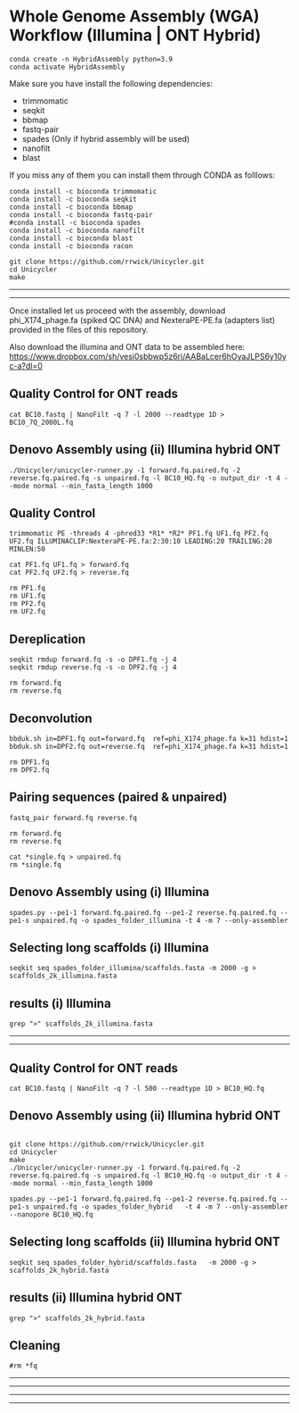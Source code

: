 # Whole Genome Assembly (WGA) Workflow (Illumina | ONT Hybrid)

```
conda create -n HybridAssembly python=3.9
conda activate HybridAssembly

```

Make sure you have install the following dependencies:
- trimmomatic
- seqkit
- bbmap
- fastq-pair
- spades (Only if hybrid assembly will be used)
- nanofilt
- blast


If you miss any of them you can install them through CONDA as folllows:

```
conda install -c bioconda trimmomatic
conda install -c bioconda seqkit 
conda install -c bioconda bbmap 
conda install -c bioconda fastq-pair 
#conda install -c bioconda spades  
conda install -c bioconda nanofilt
conda install -c bioconda blast
conda install -c bioconda racon

git clone https://github.com/rrwick/Unicycler.git
cd Unicycler
make
```
----
---

Once installed let us proceed with the assembly, download phi_X174_phage.fa (spiked QC DNA) and NexteraPE-PE.fa (adapters list) provided in the files of this repository.

Also download the illumina and ONT data to be assembled here: https://www.dropbox.com/sh/vesi0sbbwp5z6ri/AABaLcer6hOyaJLPS6y10yc-a?dl=0


## Quality Control for ONT reads

```
cat BC10.fastq | NanoFilt -q 7 -l 2000 --readtype 1D > BC10_7Q_2000L.fq
```

## Denovo Assembly using (ii) Illumina hybrid ONT

```
./Unicycler/unicycler-runner.py -1 forward.fq.paired.fq -2 reverse.fq.paired.fq -s unpaired.fq -l BC10_HQ.fq -o output_dir -t 4 --mode normal --min_fasta_length 1000
```












## Quality Control
```
trimmomatic PE -threads 4 -phred33 *R1* *R2* PF1.fq UF1.fq PF2.fq UF2.fq ILLUMINACLIP:NexteraPE-PE.fa:2:30:10 LEADING:20 TRAILING:20 MINLEN:50

cat PF1.fq UF1.fq > forward.fq
cat PF2.fq UF2.fq > reverse.fq

rm PF1.fq 
rm UF1.fq
rm PF2.fq
rm UF2.fq
```

## Dereplication

```
seqkit rmdup forward.fq -s -o DPF1.fq -j 4
seqkit rmdup reverse.fq -s -o DPF2.fq -j 4

rm forward.fq
rm reverse.fq
```

## Deconvolution

```
bbduk.sh in=DPF1.fq out=forward.fq  ref=phi_X174_phage.fa k=31 hdist=1
bbduk.sh in=DPF2.fq out=reverse.fq  ref=phi_X174_phage.fa k=31 hdist=1

rm DPF1.fq
rm DPF2.fq
```

## Pairing sequences (paired & unpaired)

```
fastq_pair forward.fq reverse.fq

rm forward.fq
rm reverse.fq

cat *single.fq > unpaired.fq
rm *single.fq
```

## Denovo Assembly using (i) Illumina

```
spades.py --pe1-1 forward.fq.paired.fq --pe1-2 reverse.fq.paired.fq --pe1-s unpaired.fq -o spades_folder_illumina -t 4 -m 7 --only-assembler
```

## Selecting long scaffolds (i) Illumina

```
seqkit seq spades_folder_illumina/scaffolds.fasta -m 2000 -g > scaffolds_2k_illumina.fasta
```

## results (i) Illumina

```
grep ">" scaffolds_2k_illumina.fasta
```


----
----

## Quality Control for ONT reads

```
cat BC10.fastq | NanoFilt -q 7 -l 500 --readtype 1D > BC10_HQ.fq
```

## Denovo Assembly using (ii) Illumina hybrid ONT

```

git clone https://github.com/rrwick/Unicycler.git
cd Unicycler
make
./Unicycler/unicycler-runner.py -1 forward.fq.paired.fq -2 reverse.fq.paired.fq -s unpaired.fq -l BC10_HQ.fq -o output_dir -t 4 --mode normal --min_fasta_length 1000
```

```
spades.py --pe1-1 forward.fq.paired.fq --pe1-2 reverse.fq.paired.fq --pe1-s unpaired.fq -o spades_folder_hybrid   -t 4 -m 7 --only-assembler  --nanopore BC10_HQ.fq
```

## Selecting long scaffolds (ii) Illumina hybrid ONT

```
seqkit seq spades_folder_hybrid/scaffolds.fasta   -m 2000 -g > scaffolds_2k_hybrid.fasta
```

## results (ii) Illumina hybrid ONT

```
grep ">" scaffolds_2k_hybrid.fasta
```

## Cleaning

```
#rm *fq
```

----
----
----
----

